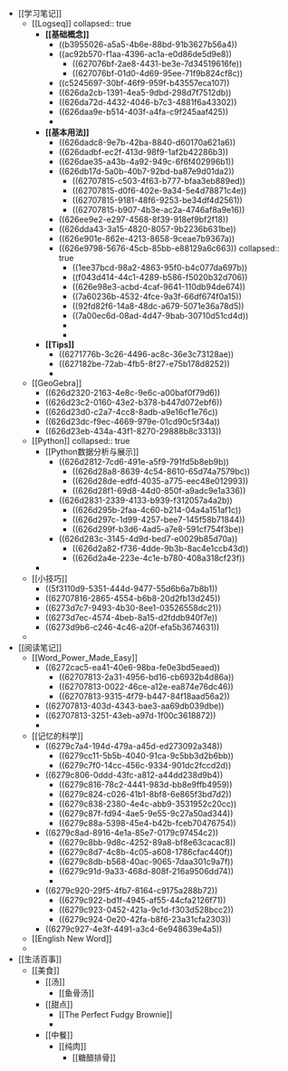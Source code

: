 - [[学习笔记]]
	- [[Logseq]]
	  collapsed:: true
		- **[[基础概念]]**
			- ((b3955026-a5a5-4b6e-88bd-91b3627b56a4))
			- ((ac92b570-f1aa-4396-ac1a-e0d86de5d9e8))
				- ((627076bf-2ae8-4431-be3e-7d34519616fe))
				- ((627076bf-01d0-4d69-95ee-71f9b824cf8c))
			- ((c5245697-30bf-46f9-959f-b43557eca107))
			- ((626da2cb-1391-4ea5-9dbd-298d7f7512db))
			- ((626da72d-4432-4046-b7c3-4881f6a43302))
			- ((626daa9e-b514-403f-a4fa-c9f245aaf425))
			-
		- **[[基本用法]]**
			- ((626dadc8-9e7b-42ba-8840-d60170a621a6))
			- ((626dadbf-ec2f-413d-98f9-1af2b42286b3))
			- ((626dae35-a43b-4a92-949c-6f6f402996b1))
			- ((626db17d-5a0b-40b7-92bd-ba87e9d01da2))
				- ((62707815-c503-4f63-b777-bfaa3eb889ed))
				- ((62707815-d0f6-402e-9a34-5e4d78871c4e))
				- ((62707815-9181-48f6-9253-be34df4d2561))
				- ((62707815-b907-4b3e-ac2a-4746af8a9e16))
			- ((626ee9e2-e297-4568-8f39-918ef9bf2f18))
			- ((626dda43-3a15-4820-8057-9b2236b631be))
			- ((626e901e-862e-4213-8658-9ceae7b9367a))
			- ((626e9798-5676-45cb-85bb-e88129a6c663))
			  collapsed:: true
				- ((1ee37bcd-98a2-4863-95f0-b4c077da697b))
				- ((f043d414-44c1-4289-b586-f5020b32d706))
				- ((626e98e3-acbd-4caf-9641-110db94de674))
				- ((7a60236b-4532-4fce-9a3f-66df674f0a15))
				- ((92fd82f6-14a8-48dc-a679-5071e36a78d5))
				- ((7a00ec6d-08ad-4d47-9bab-30710d51cd4d))
				-
				-
		- **[[Tips]]**
			- ((6271776b-3c26-4496-ac8c-36e3c73128ae))
			- ((627182be-72ab-4fb5-8f27-e75b178d8252))
			-
	- [[GeoGebra]]
		- ((626d2320-2163-4e8c-9e6c-a00baf0f79d6))
		- ((626d23c2-0160-43e2-b378-b447d072ebf6))
		- ((626d23d0-c2a7-4cc8-8adb-a9e16cf1e76c))
		- ((626d23dc-f9ec-4669-979e-01cd90c5f34a))
		- ((626d23eb-434a-43f1-8270-29888b8c3313))
	- [[Python]]
	  collapsed:: true
		- [[Python数据分析与展示]]
			- ((626d2812-7cd6-491e-a5f9-791fd5b8eb9b))
				- ((626d28a8-8639-4c54-8610-65d74a7579bc))
				- ((626d28de-edfd-4035-a775-eec48e012993))
				- ((626d28f1-69d8-44d0-850f-a9adc9e1a336))
			- ((626d2831-2339-4133-b939-f312057a4a2b))
				- ((626d295b-2faa-4c60-b214-04a4a151af1c))
				- ((626d297c-1d99-4257-bee7-145f58b71844))
				- ((626d299f-b3d6-4ad5-a7e8-591cf754f3be))
			- ((626d283c-3145-4d9d-bed7-e0029b85d70a))
				- ((626d2a82-f736-4dde-9b3b-8ac4e1ccb43d))
				- ((626d2a4e-223e-4c1e-b780-408a318cf23f))
		-
	- [[小技巧]]
		- ((5f3110d9-5351-444d-9477-55d6b6a7b8b1))
		- ((62707816-2865-4554-b6b8-20d2fb13d245))
		- ((6273d7c7-9493-4b30-8ee1-03526558dc21))
		- ((6273d7ec-4574-4beb-8a15-d2fddb940f7e))
		- ((6273d9b6-c246-4c46-a20f-efa5b3674631))
	-
- [[阅读笔记]]
	- [[Word_Power_Made_Easy]]
		- ((6272cac5-ea41-40e6-98ba-fe0e3bd5eaed))
			- ((62707813-2a31-4956-bd16-cb6932b4d86a))
			- ((62707813-0022-46ce-a12e-ea874e76dc46))
			- ((62707813-9315-4f79-b447-84f18aad56a2))
		- ((62707813-403d-4343-bae3-aa69db039dbe))
		- ((62707813-3251-43eb-a97d-1f00c3618872))
		-
	- [[记忆的科学]]
		- ((6279c7a4-194d-479a-a45d-ed273092a348))
			- ((6279cc11-5b5b-4040-91ca-9c5bb3d2b6bb))
			- ((6279c7f0-14cc-456c-9334-901dc2fccd2d))
		- ((6279c806-0ddd-43fc-a812-a44dd238d9b4))
			- ((6279c816-78c2-4441-983d-bb8e9ffb4959))
			- ((6279c824-c026-41b1-8bf8-6e865f3bd7d2))
			- ((6279c838-2380-4e4c-abb9-3531952c20cc))
			- ((6279c87f-fd94-4ae5-9e55-9c27a50ad344))
			- ((6279c88a-5398-45e4-b42b-fceb70476754))
		- ((6279c8ad-8916-4e1a-85e7-0179c97454c2))
			- ((6279c8bb-9d8c-4252-89a8-bf8e63cacac8))
			- ((6279c8d7-4c8b-4c05-a608-1786cfac440f))
			- ((6279c8db-b568-40ac-9065-7daa301c9a7f))
			- ((6279c91d-9a33-468d-808f-216a9506dd74))
			-
		- ((6279c920-29f5-4fb7-8164-c9175a288b72))
			- ((6279c922-bd1f-4945-af55-44cfa2126f71))
			- ((6279c923-0452-421a-9c1d-f303d528bcc2))
			- ((6279c924-0e20-42fa-b8f6-23a31cfa2303))
		- ((6279c927-4e3f-4491-a3c4-6e948639e4a5))
	- [[English New Word]]
	-
- [[生活百事]]
	- [[美食]]
		- [[汤]]
			- [[鱼骨汤]]
		- [[甜点]]
			- [[The Perfect Fudgy Brownie]]
			-
		- [[中餐]]
			- [[纯肉]]
				- [[糖醋排骨]]